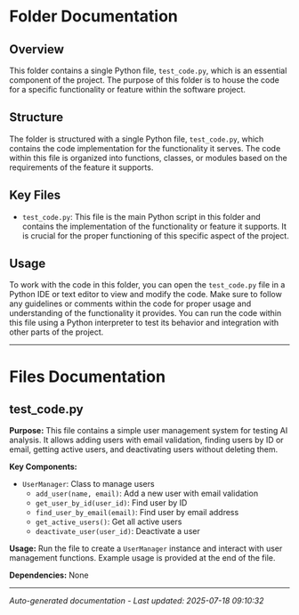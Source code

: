 # Folder Documentation

## Overview
This folder contains a single Python file, `test_code.py`, which is an essential component of the project. The purpose of this folder is to house the code for a specific functionality or feature within the software project.

## Structure
The folder is structured with a single Python file, `test_code.py`, which contains the code implementation for the functionality it serves. The code within this file is organized into functions, classes, or modules based on the requirements of the feature it supports.

## Key Files
- `test_code.py`: This file is the main Python script in this folder and contains the implementation of the functionality or feature it supports. It is crucial for the proper functioning of this specific aspect of the project.

## Usage
To work with the code in this folder, you can open the `test_code.py` file in a Python IDE or text editor to view and modify the code. Make sure to follow any guidelines or comments within the code for proper usage and understanding of the functionality it provides. You can run the code within this file using a Python interpreter to test its behavior and integration with other parts of the project.

---

# Files Documentation

## test_code.py

**Purpose:** This file contains a simple user management system for testing AI analysis. It allows adding users with email validation, finding users by ID or email, getting active users, and deactivating users without deleting them.

**Key Components:**
- `UserManager`: Class to manage users
  - `add_user(name, email)`: Add a new user with email validation
  - `get_user_by_id(user_id)`: Find user by ID
  - `find_user_by_email(email)`: Find user by email address
  - `get_active_users()`: Get all active users
  - `deactivate_user(user_id)`: Deactivate a user

**Usage:** Run the file to create a `UserManager` instance and interact with user management functions. Example usage is provided at the end of the file.

**Dependencies:** None

---
*Auto-generated documentation - Last updated: 2025-07-18 09:10:32*
